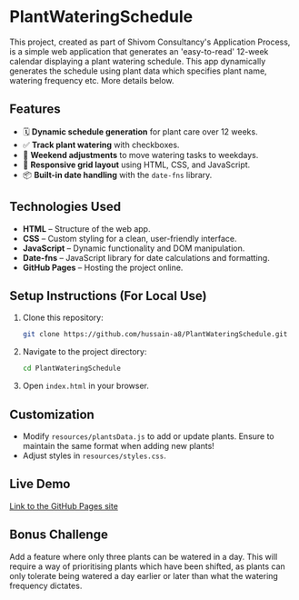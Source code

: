 # PlantWateringSchedule

This project, created as part of Shivom Consultancy's Application Process, is a simple web application that generates an 'easy-to-read' 12-week calendar displaying a plant watering schedule. This app dynamically generates the schedule using plant data which specifies plant name, watering frequency etc. More details below.

## **Features**
- 🗓 **Dynamic schedule generation** for plant care over 12 weeks.  
- ✅ **Track plant watering** with checkboxes.  
- 📅 **Weekend adjustments** to move watering tasks to weekdays.    
- 🎨 **Responsive grid layout** using HTML, CSS, and JavaScript.  
- 📦 **Built-in date handling** with the `date-fns` library.

## **Technologies Used**
- **HTML** – Structure of the web app.
- **CSS** – Custom styling for a clean, user-friendly interface.
- **JavaScript** – Dynamic functionality and DOM manipulation.
- **Date-fns** – JavaScript library for date calculations and formatting.
- **GitHub Pages** – Hosting the project online.

## **Setup Instructions (For Local Use)**
1. Clone this repository:
   ```sh
   git clone https://github.com/hussain-a8/PlantWateringSchedule.git
   ```
2. Navigate to the project directory:
   ```sh
   cd PlantWateringSchedule
   ```
3. Open `index.html` in your browser.

## **Customization**
- Modify `resources/plantsData.js` to add or update plants. Ensure to maintain the same format when adding new plants!
- Adjust styles in `resources/styles.css`.

## **Live Demo**
[Link to the GitHub Pages site](https://<your-username>.github.io/plant-watering-schedule/)

## **Bonus Challenge**
Add a feature where only three plants can be watered in a day. This will require a way of prioritising plants which have been shifted, as plants can only tolerate being watered a day earlier or later than what the watering frequency dictates. 
